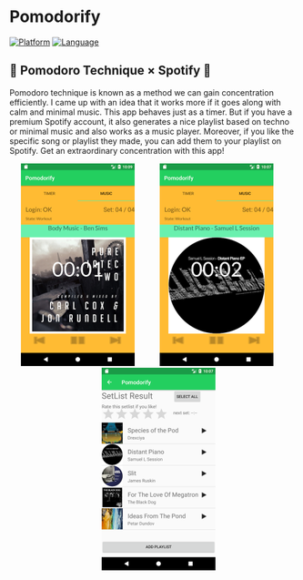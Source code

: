 # Pomodorify

[![Platform](https://img.shields.io/badge/platform-android-blue.svg)](https://www.android.com/)
[![Language](https://img.shields.io/badge/language-java-brightgreen.svg)](https://www.oracle.com/java/index.html)

## 🍅 Pomodoro Technique × Spotify 🎵

Pomodoro technique is known as a method we can gain concentration efficiently. I came up with an idea that it works more if it goes along with calm and minimal music. This app behaves just as a timer. But if you have a premium Spotify account, it also generates a nice playlist based on techno or minimal music and also works as a music player. Moreover, if you like the specific song or playlist they made, you can add them to your playlist on Spotify. Get an extraordinary concentration with this app!

<div align="center">
	<img src="https://github.com/creaaa/Pomodorify/blob/master/Screenshots/pd1.png" width="200px" height="356px" style="margin-right: 20px">
	<img src="https://github.com/creaaa/Pomodorify/blob/master/Screenshots/pd2.png" width="200px" height="356px" style="margin-left: 20px; margin-right: 20px">
	<img src="https://github.com/creaaa/Pomodorify/blob/master/Screenshots/pd3.png" width="200px" height="356px" style="margin-left: 20px">
</div>